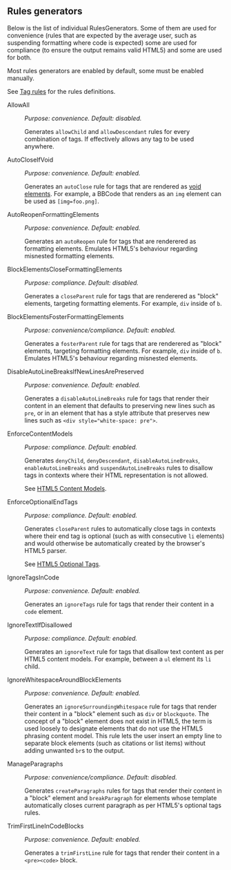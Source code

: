 <h2>Rules generators</h2>

Below is the list of individual RulesGenerators. Some of them are used for convenience (rules that are expected by the average user, such as suspending formatting where code is expected) some are used for compliance (to ensure the output remains valid HTML5) and some are used for both.

Most rules generators are enabled by default, some must be enabled manually.

See [Tag rules](Tag_rules.md) for the rules definitions.

<dl>

<dt>AllowAll</dt>
<dd>
	<p><i>Purpose: convenience. Default: disabled.</i></p>
	<p>Generates <code>allowChild</code> and <code>allowDescendant</code> rules for every combination of tags. If effectively allows any tag to be used anywhere.</p>
</dd>

<dt>AutoCloseIfVoid</dt>
<dd>
	<p><i>Purpose: convenience. Default: enabled.</i></p>
	<p>Generates an <code>autoClose</code> rule for tags that are rendered as <a href="https://www.w3.org/TR/html5/syntax.html#void-elements">void elements</a>. For example, a BBCode that renders as an <code>img</code> element can be used as <code>[img=foo.png]</code>.</p>
</dd>

<dt>AutoReopenFormattingElements</dt>
<dd>
	<p><i>Purpose: convenience. Default: enabled.</i></p>
	<p>Generates an <code>autoReopen</code> rule for tags that are renderered as formatting elements. Emulates HTML5's behaviour regarding misnested formatting elements.</p>
</dd>

<dt>BlockElementsCloseFormattingElements</dt>
<dd>
	<p><i>Purpose: compliance. Default: disabled.</i></p>
	<p>Generates a <code>closeParent</code> rule for tags that are renderered as "block" elements, targeting formatting elements. For example, <code>div</code> inside of <code>b</code>.</p>
</dd>

<dt>BlockElementsFosterFormattingElements</dt>
<dd>
	<p><i>Purpose: convenience/compliance. Default: enabled.</i></p>
	<p>Generates a <code>fosterParent</code> rule for tags that are renderered as "block" elements, targeting formatting elements. For example, <code>div</code> inside of <code>b</code>. Emulates HTML5's behaviour regarding misnested elements.</p>
</dd>

<dt>DisableAutoLineBreaksIfNewLinesArePreserved</dt>
<dd>
	<p><i>Purpose: convenience. Default: enabled.</i></p>
	<p>Generates a <code>disableAutoLineBreaks</code> rule for tags that render their content in an element that defaults to preserving new lines such as <code>pre</code>, or in an element that has a style attribute that preserves new lines such as <code>&lt;div style="white-space: pre"&gt;</code>.</p>
</dd>

<dt>EnforceContentModels</dt>
<dd>
	<p><i>Purpose: compliance. Default: enabled.</i></p>
	<p>Generates <code>denyChild</code>, <code>denyDescendant</code>, <code>disableAutoLineBreaks</code>, <code>enableAutoLineBreaks</code> and <code>suspendAutoLineBreaks</code> rules to disallow tags in contexts where their HTML representation is not allowed.</p>
	<p>See <a href="https://www.w3.org/TR/html5/dom.html#content-models">HTML5 Content Models</a>.</p>
</dd>

<dt>EnforceOptionalEndTags</dt>
<dd>
	<p><i>Purpose: compliance. Default: enabled.</i></p>
	<p>Generates <code>closeParent</code> rules to automatically close tags in contexts where their end tag is optional (such as with consecutive <code>li</code> elements) and would otherwise be automatically created by the browser's HTML5 parser.</p>
	<p>See <a href="https://www.w3.org/TR/html5/syntax.html#optional-tags">HTML5 Optional Tags</a>.</p>
</dd>

<dt>IgnoreTagsInCode</dt>
<dd>
	<p><i>Purpose: convenience. Default: enabled.</i></p>
	<p>Generates an <code>ignoreTags</code> rule for tags that render their content in a <code>code</code> element.</p>
</dd>

<dt>IgnoreTextIfDisallowed</dt>
<dd>
	<p><i>Purpose: compliance. Default: enabled.</i></p>
	<p>Generates an <code>ignoreText</code> rule for tags that disallow text content as per HTML5 content models. For example, between a <code>ul</code> element its <code>li</code> child.</p>
</dd>

<dt>IgnoreWhitespaceAroundBlockElements</dt>
<dd>
	<p><i>Purpose: convenience. Default: enabled.</i></p>
	<p>Generates an <code>ignoreSurroundingWhitespace</code> rule for tags that render their content in a "block" element such as <code>div</code> or <code>blockquote</code>. The concept of a "block" element does not exist in HTML5, the term is used loosely to designate elements that do not use the HTML5 phrasing content model. This rule lets the user insert an empty line to separate block elements (such as citations or list items) without adding unwanted <code>br</code>s to the output.</p>
</dd>

<dt>ManageParagraphs</dt>
<dd>
	<p><i>Purpose: convenience/compliance. Default: disabled.</i></p>
	<p>Generates <code>createParagraphs</code> rules for tags that render their content in a "block" element and <code>breakParagraph</code> for elements whose template automatically closes current paragraph as per HTML5's optional tags rules.</p>
</dd>

<dt>TrimFirstLineInCodeBlocks</dt>
<dd>
	<p><i>Purpose: convenience. Default: enabled.</i></p>
	<p>Generates a <code>trimFirstLine</code> rule for tags that render their content in a <code>&lt;pre&gt;&lt;code&gt;</code> block.</p>
</dd>

</dl>